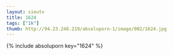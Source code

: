 ```yaml
--- 
layout: sieutv
title: 1624
tags: ["1k"]
thumb: http://94.23.248.219/absoluporn-1/image/002/1624.jpg
---
```

{% include absoluporn key="1624" %} 
